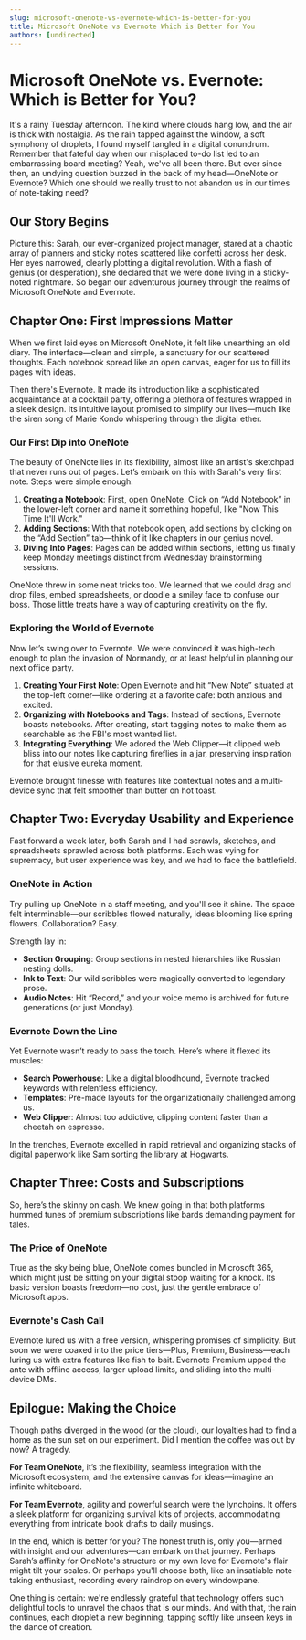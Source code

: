 ```yaml
---
slug: microsoft-onenote-vs-evernote-which-is-better-for-you
title: Microsoft OneNote vs Evernote Which is Better for You
authors: [undirected]
---
```



# Microsoft OneNote vs. Evernote: Which is Better for You?

It's a rainy Tuesday afternoon. The kind where clouds hang low, and the air is thick with nostalgia. As the rain tapped against the window, a soft symphony of droplets, I found myself tangled in a digital conundrum. Remember that fateful day when our misplaced to-do list led to an embarrassing board meeting? Yeah, we've all been there. But ever since then, an undying question buzzed in the back of my head—OneNote or Evernote? Which one should we really trust to not abandon us in our times of note-taking need?

## Our Story Begins

Picture this: Sarah, our ever-organized project manager, stared at a chaotic array of planners and sticky notes scattered like confetti across her desk. Her eyes narrowed, clearly plotting a digital revolution. With a flash of genius (or desperation), she declared that we were done living in a sticky-noted nightmare. So began our adventurous journey through the realms of Microsoft OneNote and Evernote.

## Chapter One: First Impressions Matter

When we first laid eyes on Microsoft OneNote, it felt like unearthing an old diary. The interface—clean and simple, a sanctuary for our scattered thoughts. Each notebook spread like an open canvas, eager for us to fill its pages with ideas. 

Then there's Evernote. It made its introduction like a sophisticated acquaintance at a cocktail party, offering a plethora of features wrapped in a sleek design. Its intuitive layout promised to simplify our lives—much like the siren song of Marie Kondo whispering through the digital ether. 

### Our First Dip into OneNote

The beauty of OneNote lies in its flexibility, almost like an artist's sketchpad that never runs out of pages. Let’s embark on this with Sarah's very first note. Steps were simple enough:

1. **Creating a Notebook**: First, open OneNote. Click on “Add Notebook” in the lower-left corner and name it something hopeful, like "Now This Time It'll Work."
2. **Adding Sections**: With that notebook open, add sections by clicking on the “Add Section” tab—think of it like chapters in our genius novel.
3. **Diving Into Pages**: Pages can be added within sections, letting us finally keep Monday meetings distinct from Wednesday brainstorming sessions.

OneNote threw in some neat tricks too. We learned that we could drag and drop files, embed spreadsheets, or doodle a smiley face to confuse our boss. Those little treats have a way of capturing creativity on the fly.

### Exploring the World of Evernote

Now let’s swing over to Evernote. We were convinced it was high-tech enough to plan the invasion of Normandy, or at least helpful in planning our next office party.

1. **Creating Your First Note**: Open Evernote and hit “New Note” situated at the top-left corner—like ordering at a favorite cafe: both anxious and excited. 
2. **Organizing with Notebooks and Tags**: Instead of sections, Evernote boasts notebooks. After creating, start tagging notes to make them as searchable as the FBI's most wanted list.
3. **Integrating Everything**: We adored the Web Clipper—it clipped web bliss into our notes like capturing fireflies in a jar, preserving inspiration for that elusive eureka moment.

Evernote brought finesse with features like contextual notes and a multi-device sync that felt smoother than butter on hot toast. 

## Chapter Two: Everyday Usability and Experience

Fast forward a week later, both Sarah and I had scrawls, sketches, and spreadsheets sprawled across both platforms. Each was vying for supremacy, but user experience was key, and we had to face the battlefield.

### OneNote in Action

Try pulling up OneNote in a staff meeting, and you'll see it shine. The space felt interminable—our scribbles flowed naturally, ideas blooming like spring flowers. Collaboration? Easy.

Strength lay in:

- **Section Grouping**: Group sections in nested hierarchies like Russian nesting dolls.
- **Ink to Text**: Our wild scribbles were magically converted to legendary prose.
- **Audio Notes**: Hit “Record,” and your voice memo is archived for future generations (or just Monday).

### Evernote Down the Line

Yet Evernote wasn’t ready to pass the torch. Here’s where it flexed its muscles:

- **Search Powerhouse**: Like a digital bloodhound, Evernote tracked keywords with relentless efficiency.
- **Templates**: Pre-made layouts for the organizationally challenged among us.
- **Web Clipper**: Almost too addictive, clipping content faster than a cheetah on espresso.

In the trenches, Evernote excelled in rapid retrieval and organizing stacks of digital paperwork like Sam sorting the library at Hogwarts. 

## Chapter Three: Costs and Subscriptions

So, here’s the skinny on cash. We knew going in that both platforms hummed tunes of premium subscriptions like bards demanding payment for tales.

### The Price of OneNote

True as the sky being blue, OneNote comes bundled in Microsoft 365, which might just be sitting on your digital stoop waiting for a knock. Its basic version boasts freedom—no cost, just the gentle embrace of Microsoft apps.

### Evernote's Cash Call

Evernote lured us with a free version, whispering promises of simplicity. But soon we were coaxed into the price tiers—Plus, Premium, Business—each luring us with extra features like fish to bait. Evernote Premium upped the ante with offline access, larger upload limits, and sliding into the multi-device DMs.

## Epilogue: Making the Choice

Though paths diverged in the wood (or the cloud), our loyalties had to find a home as the sun set on our experiment. Did I mention the coffee was out by now? A tragedy.

**For Team OneNote**, it’s the flexibility, seamless integration with the Microsoft ecosystem, and the extensive canvas for ideas—imagine an infinite whiteboard. 

**For Team Evernote**, agility and powerful search were the lynchpins. It offers a sleek platform for organizing survival kits of projects, accommodating everything from intricate book drafts to daily musings.

In the end, which is better for you? The honest truth is, only you—armed with insight and our adventures—can embark on that journey. Perhaps Sarah’s affinity for OneNote's structure or my own love for Evernote's flair might tilt your scales. Or perhaps you'll choose both, like an insatiable note-taking enthusiast, recording every raindrop on every windowpane. 

One thing is certain: we're endlessly grateful that technology offers such delightful tools to unravel the chaos that is our minds. And with that, the rain continues, each droplet a new beginning, tapping softly like unseen keys in the dance of creation.